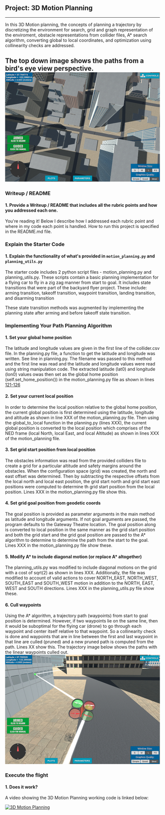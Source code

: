## Project: 3D Motion Planning

---

In this 3D Motion planning, the concepts of planning a trajectory by discretizing the environment for search, grid and graph representation of the enviroment, obstacle representations from collider files, A* search algorithm, converting global to local coordinates, and optimization using collinearity checks are addressed.

The top down image shows the paths from a bird's eye view perspective. 
![Top Down View](./images/Bird's%20Eye%20View.png)
---
### Writeup / README

#### 1. Provide a Writeup / README that includes all the rubric points and how you addressed each one.  
You're reading it! Below I describe how I addressed each rubric point and where in my code each point is handled. How to run this project is specified in the README.md file.

### Explain the Starter Code

#### 1. Explain the functionality of what's provided in `motion_planning.py` and `planning_utils.py`
The starter code includes 2 python script files - motion_planning.py and planning_utils.py.
These scripts contain a basic planning implementation for a flying car to fly in a zig zag manner from start to goal. It includes state transitions that were part of the backyard flyer project. These include: 
arming transition,
takeoff transition,
waypoint transition,
landing transition, and
disarming transition

These state transition methods was augmented by implementing the planning state after arming and before takeoff state transition.

### Implementing Your Path Planning Algorithm

#### 1. Set your global home position

The latitude and longitude values are given in the first line of the collider.csv file.
In the planning.py file, a function to get the latitude and longitude was written. See line  in planning.py.
The filename was passed to this method and the first line was read and the latitude and longitude values were read using string manipulation code. 
The extracted latitude (lat0) and longitude (lon0) values owas then set as the global home position (self.set_home_position()) in the motion_planning.py file as shown in lines [121-126](https://github.com/manopaul/Flying-Cars-P2-3D-Motion-Planning/blob/master/motion_planning.py#L121)

#### 2. Set your current local position
In order to determine the local position relative to the global home position, the current global position is first determined using the latitude, longitude and altitude as shown in line XXX of the motion_planning.py file. 
Then using the global_to_local function in the planning.py (lines XXX), the current global position is converted to the local position which comprises of the NED frame (local North, local East, and local Altitude) as shown in lines XXX of the motion_planning file. 

#### 3. Set grid start position from local position
The obstacles information was read from the provided colliders file to create a grid for a particular altitude and safety margins around the obstacles. When the configuration space (grid) was created, the north and east offset was determined. Then by subtracting the respective offsets from the local north and local east position, the grid start north and grid start east positions were computed to determine th grid start position from the local position. 
Lines XXX in the motion_planning.py file show this.

#### 4. Set grid goal position from geodetic coords
The goal position is provided as parameter arguments in the main method as latitude and longitude arguments. If not goal arguments are passed, the program defaults to the Gateway Theatre location. The goal position along is converted to local position in the same manner as the grid start position and both the grid start and the grid goal position are passed to the A* algorithm to determine to determine the path from the start to the goal. 
Lines XXX in the motion_planning.py file show these. 

#### 5. Modify A* to include diagonal motion (or replace A* altogether)
The planning_utils.py was modified to include diagonal motions on the grid with a cost of sqrt(2) as shown in lines XXX. Additionally, the file was modified to account of valid actions to cover NORTH_EAST, NORTH_WEST, SOUTH_EAST and SOUTH_WEST motion in addition to the NORTH, EAST, WEST and SOUTH directions. 
Lines XXX in the planning_utils.py file show these. 

#### 6. Cull waypoints 
Using the A* algorithm, a trajectory path (waypoints) from start to goal position is determined. However, if two waypoints lie on the same line, then it would be suboptimal for the flying car (drone) to go through each waypoint and center itself relative to that waypoint. So a collinearity check is done and waypoints that are in line between the first and last waypoint in that line are culled (pruned) and a new pruned path is computed from the path. Lines XX show this.
The trajectory image below shows the paths with the linear waypoints culled out. 
![Trajectory Image](./images/Trajectory%20Flight.png)

### Execute the flight
#### 1. Does it work?
A video showing the 3D Motion Planning working code is linked below:

[![3D Motion Planning](http://img.youtube.com/vi/u61VaB3Qmqk/0.jpg)](https://youtu.be/u61VaB3Qmqk)

